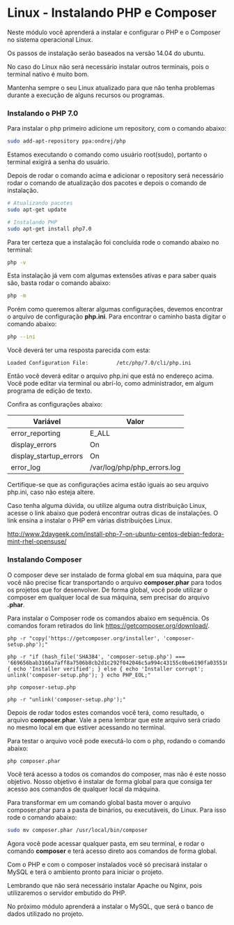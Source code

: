 # Linux - Instalando PHP e Composer

Neste módulo você aprenderá a instalar e configurar o PHP e o Composer no sistema operacional Linux.

Os passos de instalação serão baseados na versão 14.04 do ubuntu.

No caso do Linux não será necessário instalar outros terminais, pois o terminal nativo é muito bom.

Mantenha sempre o seu Linux atualizado para que não tenha problemas durante a execução de alguns recursos ou programas.

### Instalando o PHP 7.0

Para instalar o php primeiro adicione um repository, com o comando abaixo:

```sh
sudo add-apt-repository ppa:ondrej/php
```

Estamos executando o comando como usuário root(sudo), portanto o terminal exigirá a senha do usuário.

Depois de rodar o comando acima e adicionar o repository será necessário rodar o comando de atualização dos pacotes e depois o comando de instalação.

```sh
# Atualizando pacotes
sudo apt-get update

# Instalando PHP
sudo apt-get install php7.0
```

Para ter certeza que a instalação foi concluída rode o comando abaixo no terminal:

```sh
php -v
```

Esta instalação já vem com algumas extensões ativas e para saber quais são, basta rodar o comando abaixo:

```sh
php -m
```

Porém como queremos alterar algumas configurações, devemos encontrar o arquivo de configuração **php.ini**. Para encontrar o caminho basta digitar o comando abaixo:

```sh
php --ini
```

Você deverá ter uma resposta parecida com esta:

```
Loaded Configuration File:         /etc/php/7.0/cli/php.ini
```

Então você deverá editar o arquivo php.ini que está no endereço acima. Você pode editar via terminal ou abrí-lo, como administrador, em algum programa de edição de texto.

Confira as configurações abaixo:

| Variável                | Valor                       |
|-------------------------|-----------------------------|
| error_reporting         | E_ALL                       |
| display_errors          | On                          |
| display_startup_errors  | On                          |
| error_log               | /var/log/php/php_errors.log |

Certifique-se que as configurações acima estão iguais ao seu arquivo php.ini, caso não esteja altere.

Caso tenha alguma dúvida, ou utilize alguma outra distribuição Linux, acesse o link abaixo que poderá encontrar outras dicas de instalações. O link ensina a instalar o PHP em várias distribuições Linux.

<http://www.2daygeek.com/install-php-7-on-ubuntu-centos-debian-fedora-mint-rhel-opensuse/>

### Instalando Composer

O composer deve ser instalado de forma global em sua máquina, para que você não precise ficar transportando o arquivo **composer.phar** para todos os projetos que for desenvolver. De forma global, você pode utilizar o composer em qualquer local de sua máquina, sem precisar do arquivo **.phar**.

Para instalar o Composer rode os comandos abaixo em sequência. Os comandos foram retirados do link <https://getcomposer.org/download/>.

```
php -r "copy('https://getcomposer.org/installer', 'composer-setup.php');"

php -r "if (hash_file('SHA384', 'composer-setup.php') === '669656bab3166a7aff8a7506b8cb2d1c292f042046c5a994c43155c0be6190fa0355160742ab2e1c88d40d5be660b410') { echo 'Installer verified'; } else { echo 'Installer corrupt'; unlink('composer-setup.php'); } echo PHP_EOL;"

php composer-setup.php

php -r "unlink('composer-setup.php');"
```

Depois de rodar todos estes comandos você terá, como resultado, o arquivo **composer.phar**. Vale a pena lembrar que este arquivo será criado no mesmo local em que estiver acessando no terminal.

Para testar o arquivo você pode executá-lo com o php, rodando o comando abaixo:

```sh
php composer.phar
```

Você terá acesso a todos os comandos do composer, mas não é este nosso objetivo. Nosso objetivo é instalar de forma global para que consiga ter acesso aos comandos de qualquer local da máquina.

Para transformar em um comando global basta mover o arquivo composer.phar para a pasta de binários, ou executáveis, do Linux. Para isso rode o comando abaixo:

```sh
sudo mv composer.phar /usr/local/bin/composer
```

Agora você pode acessar qualquer pasta, em seu terminal, e rodar o comando **composer** e terá acesso direto aos comandos de forma global.

Com o PHP e com o composer instalados você só precisará instalar o MySQL e terá o ambiento pronto para iniciar o projeto.

Lembrando que não será necessário instalar Apache ou Nginx, pois utilizaremos o servidor embutido do PHP.

No próximo módulo aprenderá a instalar o MySQL, que será o banco de dados utilizado no projeto.